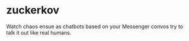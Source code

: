 # zuckerkov
Watch chaos ensue as chatbots based on your Messenger convos try to talk it out like real humans.
